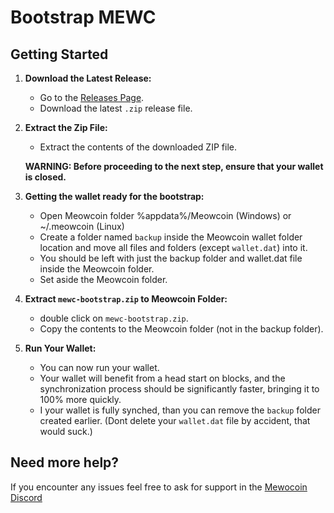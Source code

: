 # Bootstrap MEWC

## Getting Started

1. **Download the Latest Release:**
   - Go to the [Releases Page](https://github.com/cdonnachir/mewc_bootstrap/releases).
   - Download the latest `.zip` release file.

2. **Extract the Zip File:**
   - Extract the contents of the downloaded ZIP file.

    **WARNING: Before proceeding to the next step, ensure that your wallet is closed.**

3. **Getting the wallet ready for the bootstrap:**
   - Open Meowcoin folder %appdata%/Meowcoin (Windows) or ~/.meowcoin (Linux)
   - Create a folder named `backup` inside the Meowcoin wallet folder location and move all files and folders (except `wallet.dat`) into it.
   - You should be left with just the backup folder and wallet.dat file inside the Meowcoin folder.
   - Set aside the Meowcoin folder.

4. **Extract `mewc-bootstrap.zip` to Meowcoin Folder:**
   - double click on `mewc-bootstrap.zip`.
   - Copy the contents to the Meowcoin folder (not in the backup folder).

5. **Run Your Wallet:**
   - You can now run your wallet.
   - Your wallet will benefit from a head start on blocks, and the synchronization process should be significantly faster, bringing it to 100% more quickly.
   - I your wallet is fully synched, than you can remove the `backup` folder created earlier. (Dont delete your `wallet.dat` file by accident, that would suck.)


## Need more help?

If you encounter any issues feel free to ask for support in the [Mewocoin Discord](https://discord.gg/meowcoin)
